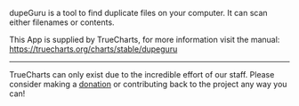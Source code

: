 dupeGuru is a tool to find duplicate files on your computer. It can scan either filenames or contents.

This App is supplied by TrueCharts, for more information visit the manual: https://truecharts.org/charts/stable/dupeguru

---

TrueCharts can only exist due to the incredible effort of our staff.
Please consider making a [donation](https://truecharts.org/docs/about/sponsor) or contributing back to the project any way you can!
